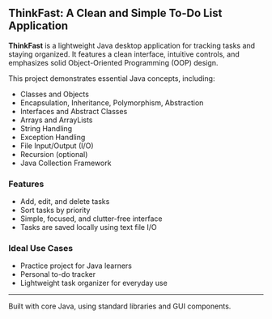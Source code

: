 ## ThinkFast: A Clean and Simple To-Do List Application

**ThinkFast** is a lightweight Java desktop application for tracking tasks and staying organized. It features a clean interface, intuitive controls, and emphasizes solid Object-Oriented Programming (OOP) design.

This project demonstrates essential Java concepts, including:

- Classes and Objects
- Encapsulation, Inheritance, Polymorphism, Abstraction
- Interfaces and Abstract Classes
- Arrays and ArrayLists
- String Handling
- Exception Handling
- File Input/Output (I/O)
- Recursion (optional)
- Java Collection Framework

### Features
- Add, edit, and delete tasks
- Sort tasks by priority
- Simple, focused, and clutter-free interface
- Tasks are saved locally using text file I/O

### Ideal Use Cases
- Practice project for Java learners
- Personal to-do tracker
- Lightweight task organizer for everyday use

---

Built with core Java, using standard libraries and GUI components.